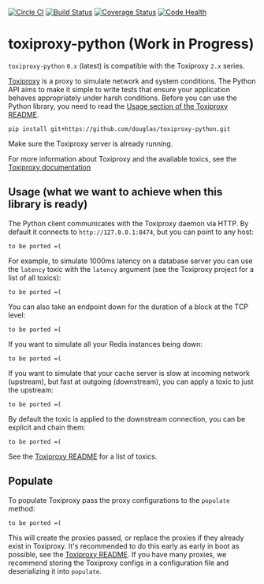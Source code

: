 [![Circle CI](https://circleci.com/gh/douglas/toxiproxy-python.svg?style=shield)](https://circleci.com/gh/douglas/toxiproxy-python) [![Build Status](https://travis-ci.org/douglas/toxiproxy-python.svg?branch=master)](https://travis-ci.org/douglas/toxiproxy-python) [![Coverage Status](https://coveralls.io/repos/github/douglas/toxiproxy-python/badge.svg?branch=master)](https://coveralls.io/github/douglas/toxiproxy-python?branch=master) [![Code Health](https://landscape.io/github/douglas/toxiproxy-python/master/landscape.svg?style=flat)](https://landscape.io/github/douglas/toxiproxy-python/master)

# toxiproxy-python (Work in Progress)

`toxiproxy-python` `0.x` (latest) is compatible with the Toxiproxy `2.x` series.

[Toxiproxy](https://github.com/shopify/toxiproxy) is a proxy to simulate network
and system conditions. The Python API aims to make it simple to write tests that
ensure your application behaves appropriately under harsh conditions. Before you
can use the Python library, you need to read the [Usage section of the Toxiproxy
README](https://github.com/shopify/toxiproxy#usage).

```
pip install git+https://github.com/douglas/toxiproxy-python.git
```

Make sure the Toxiproxy server is already running.

For more information about Toxiproxy and the available toxics, see the [Toxiproxy
documentation](https://github.com/shopify/toxiproxy)

## Usage (what we want to achieve when this library is ready)

The Python client communicates with the Toxiproxy daemon via HTTP. By default it
connects to `http://127.0.0.1:8474`, but you can point to any host:

```
to be ported =(
```

For example, to simulate 1000ms latency on a database server you can use the
`latency` toxic with the `latency` argument (see the Toxiproxy project for a
list of all toxics):

```
to be ported =(
```

You can also take an endpoint down for the duration of a block at the TCP level:

```
to be ported =(
```

If you want to simulate all your Redis instances being down:

```
to be ported =(
```

If you want to simulate that your cache server is slow at incoming network
(upstream), but fast at outgoing (downstream), you can apply a toxic to just the
upstream:

```
to be ported =(
```

By default the toxic is applied to the downstream connection, you can be
explicit and chain them:

```
to be ported =(
```

See the [Toxiproxy README](https://github.com/shopify/toxiproxy#Toxics) for a
list of toxics.

## Populate

To populate Toxiproxy pass the proxy configurations to the `populate` method:

```
to be ported =(
```

This will create the proxies passed, or replace the proxies if they already exist in Toxiproxy.
It's recommended to do this early as early in boot as possible, see the
[Toxiproxy README](https://github.com/shopify/toxiproxy#Usage). If you have many
proxies, we recommend storing the Toxiproxy configs in a configuration file and
deserializing it into `populate`.
